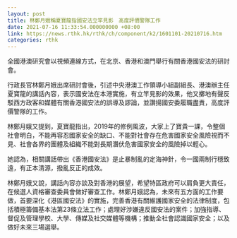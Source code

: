 ```yaml
---
layout: post
title: 林鄭月娥稱夏寶龍指國安法立竿見影　高度評價警隊工作
date: 2021-07-16 11:33:54.000000000 +08:00
link: https://news.rthk.hk/rthk/ch/component/k2/1601101-20210716.htm
categories: rthk
---
```


全國港澳研究會以視頻連線方式，在北京、香港和澳門舉行有關香港國安法的研討會。

行政長官林鄭月娥出席研討會後，引述中央港澳工作領導小組副組長、港澳辦主任夏寶龍的講話內容，表示國安法在本港實施，有立竿見影的效果，他又擲地有聲反駁西方政客和媒體有關香港國安法的誤導及謬論，並讚揚國安委履職盡責，高度評價警隊的工作。

林鄭月娥又提到，夏寶龍指出，2019年的修例風波，大家上了寶貴一課，令整個社會明白，不能再容忍國家安全的缺口、不能對社會存在危害國家安全風險視而不見、社會各界的團體及組織不能對長期潛伏危害國家安全的風險掉以輕心。

她認為，相關講話帶出《香港國安法》是止暴制亂的定海神針，令一國兩制行穩致遠，有正本清源，撥亂反正的成效。 

林鄭月娥又說，講話內容亦談及對香港的展望，希望特區政府可以肩負更大責任，在候選人資格審查委員會做好審查工作。林鄭月娥認為，未來有五方面的工作要做，首要深化《港區國安法》的實施，完善香港有關維護國家安全的法律制度，包括積極籌備基本法第23條立法工作；處理好涉嫌違反國安法的案件；加強指導、督促及管理學校、大學、傳媒及社交媒體等機構；推動全社會認識國家安全；以及做好未來三場選舉。
